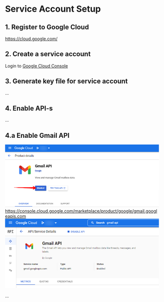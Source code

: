 
# Service Account Setup

## 1. Register to Google Cloud

https://cloud.google.com/

## 2. Create a service account

Login to [Google Cloud Console](https://console.cloud.google.com/)

## 3. Generate key file for service account

...

## 4. Enable API-s

...

## 4.a Enable Gmail API

![](images/gmail-api-enable.png)
https://console.cloud.google.com/marketplace/product/google/gmail.googleapis.com
![](images/gmail-api-enabled.png)

...
